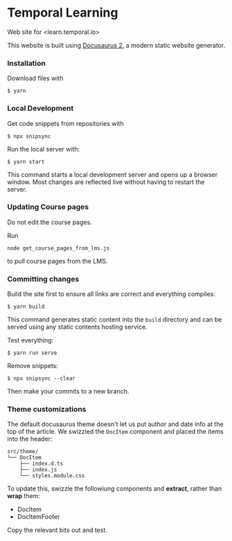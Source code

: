 # Temporal Learning

Web site for <learn.temporal.io>

This website is built using [Docusaurus 2](https://docusaurus.io/), a modern static website generator.

### Installation

Download files with

```
$ yarn
```

### Local Development

Get code snippets from repositories with

```
$ npx snipsync
```

Run the local server with:

```gg
$ yarn start
```

This command starts a local development server and opens up a browser window. Most changes are reflected live without having to restart the server.

### Updating Course pages

Do not edit the course pages.

Run 

```
node get_course_pages_from_lms.js
```

to pull course pages from the LMS. 

### Committing changes

Build the site first to ensure all links are correct and everything compiles:

```
$ yarn build
```

This command generates static content into the `build` directory and can be served using any static contents hosting service.

Test everything:

```
$ yarn run serve
```

Remove snippets:

```
$ npx snipsync --clear
```

Then make your commits to a new branch.


### Theme customizations

The default docusaurus theme doesn't let us put author and date info at the top of the article. We swizzled the `DocItem` component and placed
the items into the header:

```
src/theme/
└── DocItem
    ├── index.d.ts
    ├── index.js
    └── styles.module.css
```

To update this, swizzle the followiung components and **extract**, rather than **wrap** them:

* DocItem
* DocItemFooter

Copy the relevant bits out and test.




